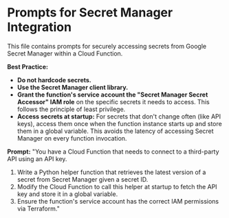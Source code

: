# Prompts for Secret Manager Integration

This file contains prompts for securely accessing secrets from Google Secret Manager within a Cloud Function.

**Best Practice:**
- **Do not hardcode secrets.**
- **Use the Secret Manager client library.**
- **Grant the function's service account the "Secret Manager Secret Accessor" IAM role** on the specific secrets it needs to access. This follows the principle of least privilege.
- **Access secrets at startup:** For secrets that don't change often (like API keys), access them once when the function instance starts up and store them in a global variable. This avoids the latency of accessing Secret Manager on every function invocation.

**Prompt:**
"You have a Cloud Function that needs to connect to a third-party API using an API key.
1.  Write a Python helper function that retrieves the latest version of a secret from Secret Manager given a secret ID.
2.  Modify the Cloud Function to call this helper at startup to fetch the API key and store it in a global variable.
3.  Ensure the function's service account has the correct IAM permissions via Terraform."
